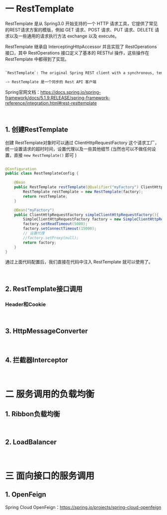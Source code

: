 # 一 RestTemplate

RestTemplate 是从 Spring3.0 开始支持的一个 HTTP 请求工具，它提供了常见的REST请求方案的模版，例如 GET 请求、POST 请求、PUT 请求、DELETE 请求以及一些通用的请求执行方法 exchange 以及 execute。

RestTemplate 继承自 InterceptingHttpAccessor 并且实现了 RestOperations 接口，其中 RestOperations 接口定义了基本的 RESTful 操作，这些操作在 RestTemplate 中都得到了实现。

```bash

`RestTemplate`: The original Spring REST client with a synchronous, template method API.

-> RestTemplate 是一个同步的 Rest API 客户端

```

Spring官网文档：https://docs.spring.io/spring-framework/docs/5.1.9.RELEASE/spring-framework-reference/integration.html#rest-resttemplate

<br>



## 1. 创建RestTemplate

创建 RestTemplate对象时可以通过 ClientHttpRequestFactory 这个请求工厂，统一设置请求的超时时间，设置代理以及一些其他细节 (当然也可以不做任何设置，直接 `new RestTemplate()` 即可 )

```java

@Configuration
public class RestTemplateConfig {

    @Bean
    public RestTemplate restTemplate(@Qualifier("myFactory") ClientHttpRequestFactory factory){
        RestTemplate restTemplate = new RestTemplate(factory);
        return restTemplate;
    }

    @Bean("myFactory")
    public ClientHttpRequestFactory simpleClientHttpRequestFactory(){
        SimpleClientHttpRequestFactory factory = new SimpleClientHttpRequestFactory();
        factory.setReadTimeout(5000);
        factory.setConnectTimeout(15000);
        // 设置代理
        //factory.setProxy(null);
        return factory;
    }
}

```

通过上面代码配置后，我们直接在代码中注入 RestTemplate 就可以使用了。



<br>



## 2. RestTemplate接口调用





### Header和Cookie







<br>



## 3. **HttpMessageConverter** 



<br>



## 4. 拦截器Interceptor







<br>



# 二 服务调用的负载均衡

## 1. Ribbon负载均衡







<br>



## 2. LoadBalancer







<br>



# 三 面向接口的服务调用



## 1. OpenFeign

Spring Cloud OpenFeign：https://spring.io/projects/spring-cloud-openfeign
